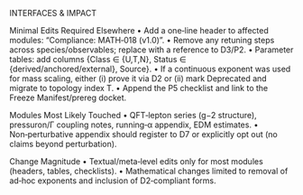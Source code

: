 INTERFACES & IMPACT

Minimal Edits Required Elsewhere
• Add a one‑line header to affected modules: “Compliance: MATH‑018 (v1.0)”.
• Remove any retuning steps across species/observables; replace with a reference to D3/P2.
• Parameter tables: add columns {Class ∈ {U,T,N}, Status ∈ {derived/anchored/external}, Source}.
• If a continuous exponent was used for mass scaling, either (i) prove it via D2 or (ii) mark Deprecated and migrate to topology index T.
• Append the P5 checklist and link to the Freeze Manifest/prereg docket.

Modules Most Likely Touched
• QFT‑lepton series (g−2 structure), pressuron/Γ coupling notes, running‑α appendix, EDM estimates.
• Non‑perturbative appendix should register to D7 or explicitly opt out (no claims beyond perturbation).

Change Magnitude
• Textual/meta‑level edits only for most modules (headers, tables, checklists).
• Mathematical changes limited to removal of ad‑hoc exponents and inclusion of D2‑compliant forms.